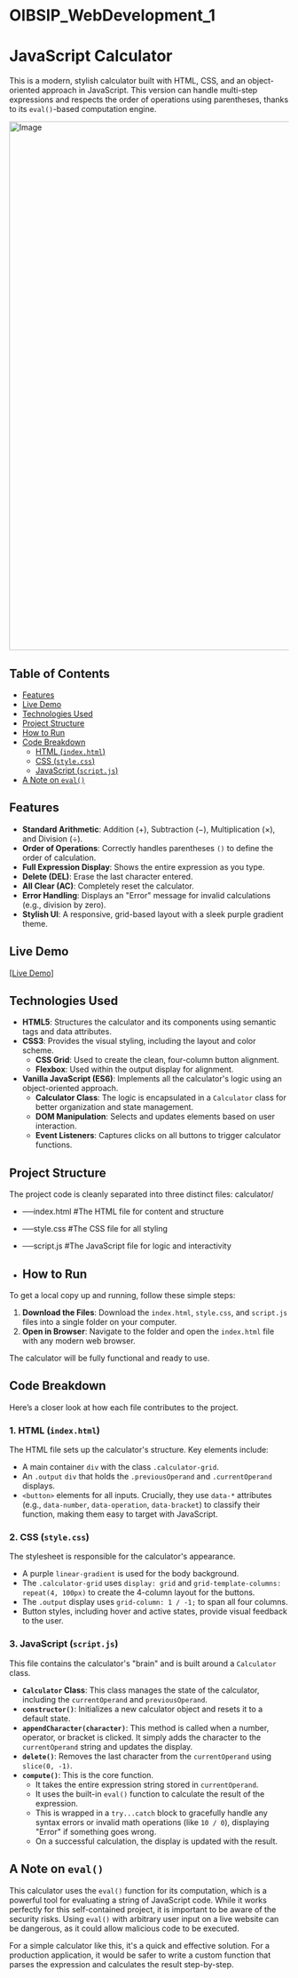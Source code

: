# OIBSIP_WebDevelopment_1
# JavaScript Calculator

This is a modern, stylish calculator built with HTML, CSS, and an object-oriented approach in JavaScript. This version can handle multi-step expressions and respects the order of operations using parentheses, thanks to its `eval()`-based computation engine.

<img width="630" height="952" alt="Image" src="https://github.com/user-attachments/assets/b086e215-2877-4dee-89ac-4800ef9f0ca6" />

## Table of Contents

- [Features](#features)
- [Live Demo](#live-demo)
- [Technologies Used](#technologies-used)
- [Project Structure](#project-structure)
- [How to Run](#how-to-run)
- [Code Breakdown](#code-breakdown)
  - [HTML (`index.html`)](#1-html-indexhtml)
  - [CSS (`style.css`)](#2-css-stylecss)
  - [JavaScript (`script.js`)](#3-javascript-scriptjs)
- [A Note on `eval()`](#a-note-on-eval)

## Features

-   **Standard Arithmetic**: Addition ($+$), Subtraction ($-$), Multiplication ($\times$), and Division ($\div$).
-   **Order of Operations**: Correctly handles parentheses `()` to define the order of calculation.
-   **Full Expression Display**: Shows the entire expression as you type.
-   **Delete (DEL)**: Erase the last character entered.
-   **All Clear (AC)**: Completely reset the calculator.
-   **Error Handling**: Displays an "Error" message for invalid calculations (e.g., division by zero).
-   **Stylish UI**: A responsive, grid-based layout with a sleek purple gradient theme.

## Live Demo

[[Live Demo](http://127.0.0.1:3000/Calculator/index.html)]

## Technologies Used

-   **HTML5**: Structures the calculator and its components using semantic tags and data attributes.
-   **CSS3**: Provides the visual styling, including the layout and color scheme.
    -   **CSS Grid**: Used to create the clean, four-column button alignment.
    -   **Flexbox**: Used within the output display for alignment.
-   **Vanilla JavaScript (ES6)**: Implements all the calculator's logic using an object-oriented approach.
    -   **Calculator Class**: The logic is encapsulated in a `Calculator` class for better organization and state management.
    -   **DOM Manipulation**: Selects and updates elements based on user interaction.
    -   **Event Listeners**: Captures clicks on all buttons to trigger calculator functions.

## Project Structure

The project code is cleanly separated into three distinct files:
calculator/
- ──index.html      #The HTML file for content and structure
- ──style.css       #The CSS file for all styling
- ──script.js       #The JavaScript file for logic and interactivity

- ## How to Run

To get a local copy up and running, follow these simple steps:

1.  **Download the Files**: Download the `index.html`, `style.css`, and `script.js` files into a single folder on your computer.
2.  **Open in Browser**: Navigate to the folder and open the `index.html` file with any modern web browser.

The calculator will be fully functional and ready to use.

## Code Breakdown

Here’s a closer look at how each file contributes to the project.

### 1. HTML (`index.html`)

The HTML file sets up the calculator's structure. Key elements include:

-   A main container `div` with the class `.calculator-grid`.
-   An `.output` `div` that holds the `.previousOperand` and `.currentOperand` displays.
-   `<button>` elements for all inputs. Crucially, they use `data-*` attributes (e.g., `data-number`, `data-operation`, `data-bracket`) to classify their function, making them easy to target with JavaScript.

### 2. CSS (`style.css`)

The stylesheet is responsible for the calculator's appearance.

-   A purple `linear-gradient` is used for the body background.
-   The `.calculator-grid` uses `display: grid` and `grid-template-columns: repeat(4, 100px)` to create the 4-column layout for the buttons.
-   The `.output` display uses `grid-column: 1 / -1;` to span all four columns.
-   Button styles, including hover and active states, provide visual feedback to the user.

### 3. JavaScript (`script.js`)

This file contains the calculator's "brain" and is built around a `Calculator` class.

-   **`Calculator` Class**: This class manages the state of the calculator, including the `currentOperand` and `previousOperand`.
-   **`constructor()`**: Initializes a new calculator object and resets it to a default state.
-   **`appendCharacter(character)`**: This method is called when a number, operator, or bracket is clicked. It simply adds the character to the `currentOperand` string and updates the display.
-   **`delete()`**: Removes the last character from the `currentOperand` using `slice(0, -1)`.
-   **`compute()`**: This is the core function.
    -   It takes the entire expression string stored in `currentOperand`.
    -   It uses the built-in `eval()` function to calculate the result of the expression.
    -   This is wrapped in a `try...catch` block to gracefully handle any syntax errors or invalid math operations (like `10 / 0`), displaying "Error" if something goes wrong.
    -   On a successful calculation, the display is updated with the result.

## A Note on `eval()`

This calculator uses the `eval()` function for its computation, which is a powerful tool for evaluating a string of JavaScript code. While it works perfectly for this self-contained project, it is important to be aware of the security risks. Using `eval()` with arbitrary user input on a live website can be dangerous, as it could allow malicious code to be executed.

For a simple calculator like this, it's a quick and effective solution. For a production application, it would be safer to write a custom function that parses the expression and calculates the result step-by-step.
